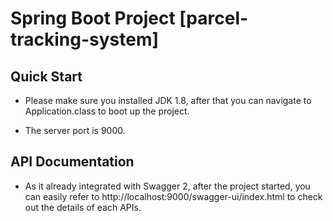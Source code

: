 # Spring Boot Project [parcel-tracking-system] 

## Quick Start

* Please make sure you installed JDK 1.8, after that you can navigate to Application.class to boot up the project.

* The server port is 9000.

## API Documentation

* As it already integrated with Swagger 2, after the project started, you can easily refer to http://localhost:9000/swagger-ui/index.html to check out the details of each APIs.